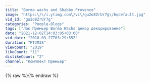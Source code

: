 ```yaml
---
title: "Borma wachs and Shabby Provence"
image: "https:\/\/i.ytimg.com\/vi\/gu2o8ZrUr7g\/hqdefault.jpg"
vid_id: "gu2o8ZrUr7g"
categories: "People-Blogs"
tags: ["Лак Премьер Borma Wachs декор декорирование"]
date: "2021-12-02T14:03:05+03:00"
vid_date: "2018-03-27T03:29:55Z"
duration: "PT3M3S"
viewcount: "2019"
likeCount: "11"
dislikeCount: "2"
channel: "Комплект Премьер"
---
```

{% raw %}{% endraw %}

